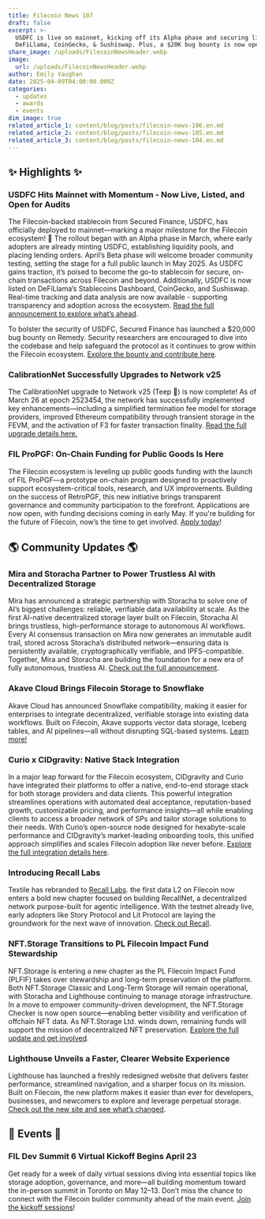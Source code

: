 ```yaml
---
title: Filecoin News 107
draft: false
excerpt: >-
  USDFC is live on mainnet, kicking off its Alpha phase and securing listings on
  DeFiLlama, CoinGecko, & Sushiswap. Plus, a $20K bug bounty is now open!
share_image: /uploads/FilecoinNewsHeader.webp
image:
  url: /uploads/FilecoinNewsHeader.webp
author: Emily Vaughan
date: 2025-04-09T04:00:00.000Z
categories:
  - updates
  - awards
  - events
dim_image: true
related_article_1: content/blog/posts/filecoin-news-106.en.md
related_article_2: content/blog/posts/filecoin-news-105.en.md
related_article_3: content/blog/posts/filecoin-news-104.en.md
---
```


## ✨ Highlights ✨

### USDFC Hits Mainnet with Momentum - Now Live, Listed, and Open for Audits

The Filecoin-backed stablecoin from Secured Finance, USDFC, has officially deployed to mainnet—marking a major milestone for the Filecoin ecosystem! 🚀 The rollout began with an Alpha phase in March, where early adopters are already minting USDFC, establishing liquidity pools, and placing lending orders. April’s Beta phase will welcome broader community testing, setting the stage for a full public launch in May 2025. As USDFC gains traction, it’s poised to become the go-to stablecoin for secure, on-chain transactions across Filecoin and beyond. Additionally, USDFC is now listed on DeFiLlama’s Stablecoins Dashboard, CoinGecko, and Sushiswap. Real-time tracking and data analysis are now available - supporting transparency and adoption across the ecosystem. [Read the full announcement to explore what’s ahead](https://medium.com/secured-finance/introducing-usdfc-mainnet-deployment-and-token-logo-unveiled-e85a6e229475).

To bolster the security of USDFC, Secured Finance has launched a $20,000 bug bounty on Remedy. Security researchers are encouraged to dive into the codebase and help safeguard the protocol as it continues to grow within the Filecoin ecosystem. [Explore the bounty and contribute here](https://r.xyz/bug-bounty/programs/usdfc-bug-bounty-by-secured-finance).

### CalibrationNet Successfully Upgrades to Network v25

The CalibrationNet upgrade to Network v25 (Teep 🦵) is now complete! As of March 26 at epoch 2523454, the network has successfully implemented key enhancements—including a simplified termination fee model for storage providers, improved Ethereum compatibility through transient storage in the FEVM, and the activation of F3 for faster transaction finality. [Read the full upgrade details here.](https://github.com/filecoin-project/community/discussions/74?sort=new#discussioncomment-11369195)

### FIL ProPGF: On-Chain Funding for Public Goods Is Here

The Filecoin ecosystem is leveling up public goods funding with the launch of FIL ProPGF—a prototype on-chain program designed to proactively support ecosystem-critical tools, research, and UX improvements. Building on the success of RetroPGF, this new initiative brings transparent governance and community participation to the forefront. Applications are now open, with funding decisions coming in early May. If you're building for the future of Filecoin, now’s the time to get involved. [Apply today](https://fil-propgf.questbook.app/)!

## 🌎 Community Updates 🌎

### Mira and Storacha Partner to Power Trustless AI with Decentralized Storage

Mira has announced a strategic partnership with Storacha to solve one of AI’s biggest challenges: reliable, verifiable data availability at scale. As the first AI-native decentralized storage layer built on Filecoin, Storacha AI brings trustless, high-performance storage to autonomous AI workflows. Every AI consensus transaction on Mira now generates an immutable audit trail, stored across Storacha’s distributed network—ensuring data is persistently available, cryptographically verifiable, and IPFS-compatible. Together, Mira and Storacha are building the foundation for a new era of fully autonomous, trustless AI. [Check out the full announcement](https://x.com/Mira_Network/status/1908172214631055642).

### Akave Cloud Brings Filecoin Storage to Snowflake

Akave Cloud has announced Snowflake compatibility, making it easier for enterprises to integrate decentralized, verifiable storage into existing data workflows. Built on Filecoin, Akave supports vector data storage, Iceberg tables, and AI pipelines—all without disrupting SQL-based systems. [Learn more!](https://www.akave.ai/blog/announcing-the-first-decentralized-storage-integration-with-snowflake)

### Curio x CIDgravity: Native Stack Integration

In a major leap forward for the Filecoin ecosystem, CIDgravity and Curio have integrated their platforms to offer a native, end-to-end storage stack for both storage providers and data clients. This powerful integration streamlines operations with automated deal acceptance, reputation-based growth, customizable pricing, and performance insights—all while enabling clients to access a broader network of SPs and tailor storage solutions to their needs. With Curio’s open-source node designed for hexabyte-scale performance and CIDgravity’s market-leading onboarding tools, this unified approach simplifies and scales Filecoin adoption like never before. [Explore the full integration details here](https://medium.com/@cidgravity/curio-x-cidgravity-native-stack-integration-more-seamless-and-efficient-filecoin-storage-541d775e6aaf).

### Introducing Recall Labs

Textile has rebranded to [Recall Labs](https://recall.network/). the first data L2 on Filecoin now enters a bold new chapter focused on building RecallNet, a decentralized network purpose-built for agentic intelligence. With the testnet already live, early adopters like Story Protocol and Lit Protocol are laying the groundwork for the next wave of innovation. [Check out Recall](https://recall.network/).

### NFT.Storage Transitions to PL Filecoin Impact Fund Stewardship

NFT.Storage is entering a new chapter as the PL Filecoin Impact Fund (PLFIF) takes over stewardship and long-term preservation of the platform. Both NFT.Storage Classic and Long-Term Storage will remain operational, with Storacha and Lighthouse continuing to manage storage infrastructure. In a move to empower community-driven development, the NFT.Storage Checker is now open source—enabling better visibility and verification of offchain NFT data. As NFT.Storage Ltd. winds down, remaining funds will support the mission of decentralized NFT preservation. [Explore the full update and get involved](https://nft.storage/blog/nft-storage-operation-transitions-in-2025).

### Lighthouse Unveils a Faster, Clearer Website Experience

Lighthouse has launched a freshly redesigned website that delivers faster performance, streamlined navigation, and a sharper focus on its mission. Built on Filecoin, the new platform makes it easier than ever for developers, businesses, and newcomers to explore and leverage perpetual storage. [Check out the new site and see what’s changed](https://lighthouse.storage/).

## 🎉 Events 🎉

### FIL Dev Summit 6 Virtual Kickoff Begins April 23

Get ready for a week of daily virtual sessions diving into essential topics like storage adoption, governance, and more—all building momentum toward the in-person summit in Toronto on May 12–13. Don’t miss the chance to connect with the Filecoin builder community ahead of the main event. [Join the kickoff sessions](https://lu.ma/ry15g7r5?tk=YqBU2g)!
